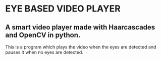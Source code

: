 # EYE BASED VIDEO PLAYER
## A smart video player made with Haarcascades and OpenCV in python.
This is a program which plays the video when the eyes are detected and pauses it when no eyes are detected.
